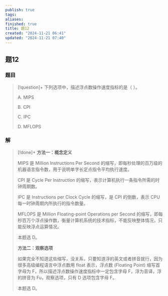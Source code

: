 ```yaml
---
publish: true
tags: 
aliases: 
finished: true
title: 题12
created: "2024-11-21 06:41"
updated: "2024-11-21 07:40"
---
```

## 题12
### 题目
> [!question]+
> 下列选项中，描述浮点数操作速度指标的是（ ）。
> 
> A. MIPS
> 
> B. CPI
> 
> C. IPC
> 
> D. MFLOPS
### 解
> [!done]+
> **方法一：概念定义**
> 
> MIPS 是 Million Instructions Per Second 的缩写，即每秒处理的百万级的机器语言指令数，用于说明单字长定点指令平均执行速度。
> 
> CPI 是 Cycle Per Instruction 的缩写，表示计算机执行一条指令所需的时钟周期数。
> 
> IPC 是 Instructions per Clock Cycle 的缩写，是 CPI 的倒数，表示 CPU 每一时钟周期内所执行的指令数量。
> 
> MFLOPS 是 Million Floating-point Operations per Second 的缩写，即每秒百万个浮点操作数，衡量计算机系统的技术指标，不能反映整体情况，只能反映浮点运算情况。
> 
> 本题选 D。
> 
> **方法二：观察选项**
> 
> 如果完全不知道这些缩写，没关系，只要知道浮的英文或者拼音就行，因为很多高级编程语言中浮点数用 float 表示，浮点数 (Floating Point) 缩写首字母为 F，所以描述浮点数操作速度指标中一定包含字母 F，浮为音译，浮的拼音为 Fu，观察选项，只有 D 选项包含字母 F。
> 
> 本题选 D。